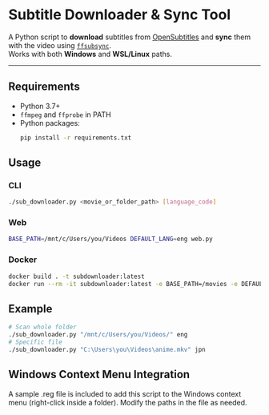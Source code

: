 # Subtitle Downloader & Sync Tool

A Python script to **download** subtitles from [OpenSubtitles](https://www.opensubtitles.org/) and **sync** them with the video using [`ffsubsync`](https://github.com/smacke/ffsubsync).  
Works with both **Windows** and **WSL/Linux** paths.

---

## Requirements

- Python 3.7+
- `ffmpeg` and `ffprobe` in PATH
- Python packages:
  ```bash
  pip install -r requirements.txt
  ```

## Usage
### CLI
```bash
./sub_downloader.py <movie_or_folder_path> [language_code]
```

### Web
```bash
BASE_PATH=/mnt/c/Users/you/Videos DEFAULT_LANG=eng web.py
```

### Docker
```bash
docker build . -t subdownloader:latest
docker run --rm -it subdownloader:latest -e BASE_PATH=/movies -e DEFAULT_LANG=eng -e SECRET_KEY=random_secret_key SESSION_FILE_DIR=/tmp -p 5000:5000 -v /mnt/c/Users/you/Videos:/movies
```

## Example
```bash
# Scan whole folder
./sub_downloader.py "/mnt/c/Users/you/Videos/" eng
# Specific file
./sub_downloader.py "C:\Users\you\Videos\anime.mkv" jpn
```

## Windows Context Menu Integration
A sample .reg file is included to add this script to the Windows context menu (right-click inside a folder). Modify the paths in the file as needed.
